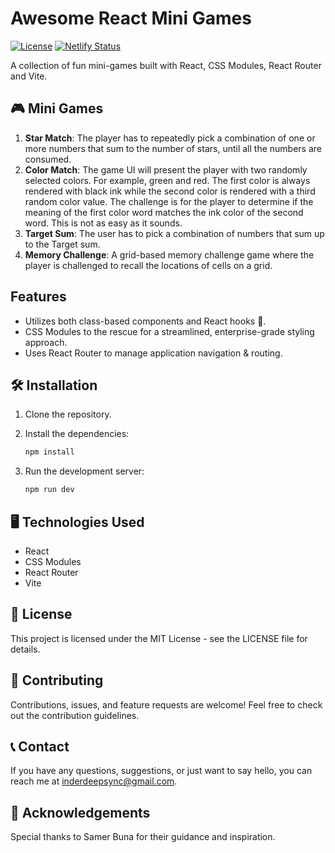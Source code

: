 # Awesome React Mini Games

[![License](https://img.shields.io/badge/license-MIT-blue.svg)](https://opensource.org/licenses/MIT)
[![Netlify Status](https://api.netlify.com/api/v1/badges/c28c8c31-67c1-4f56-88d3-6eb241294839/deploy-status)](https://app.netlify.com/sites/mini-games-sync/deploys)

A collection of fun mini-games built with React, CSS Modules, React Router and Vite.

## 🎮 Mini Games

1. **Star Match**: The player has to repeatedly pick a combination of one or more numbers that sum to the number of stars, until all the numbers are consumed.
2. **Color Match**: The game UI will present the player with two randomly selected colors. For example, green and red. The first color is always rendered with black 
ink while the second color is rendered with a third random color value. The challenge is for the player to determine if the meaning of the first color word 
matches the ink color of the second word. This is not as easy as it sounds.
3. **Target Sum**: The user has to pick a combination of numbers that sum up to the Target sum.
4. **Memory Challenge**: A grid-based memory challenge game where the player is challenged to recall the locations of cells on a grid.

## Features

- Utilizes both class-based components and React hooks 🚀.
- CSS Modules to the rescue for a streamlined, enterprise-grade styling approach.
- Uses React Router to manage application navigation & routing.

## 🛠️ Installation

1. Clone the repository.
2. Install the dependencies:

   ```bash
   npm install
   
3. Run the development server:

    ```bash
    npm run dev  

## 🖥️ Technologies Used
- React
- CSS Modules
- React Router
- Vite

## 📄 License
This project is licensed under the MIT License - see the LICENSE file for details.

## 🤝 Contributing
Contributions, issues, and feature requests are welcome! Feel free to check out the contribution guidelines.

## 📞 Contact
If you have any questions, suggestions, or just want to say hello, you can reach me at inderdeepsync@gmail.com.

## 🌟 Acknowledgements
Special thanks to Samer Buna for their guidance and inspiration.
